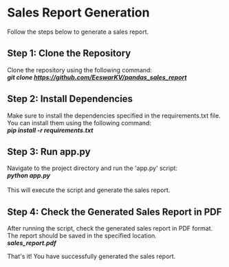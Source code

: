 # Sales Report Generation

Follow the steps below to generate a sales report.

## Step 1: Clone the Repository

Clone the repository using the following command:
<br><em><strong>git clone https://github.com/EeswarKV/pandas_sales_report</em></strong>

## Step 2: Install Dependencies

Make sure to install the dependencies specified in the requirements.txt file. You can install them using the following command:
<br><em><strong>pip install -r requirements.txt</em></strong>

## Step 3: Run app.py

Navigate to the project directory and run the 'app.py' script:
<br><em><strong>python app.py</em></strong>
<br><br>This will execute the script and generate the sales report.

## Step 4: Check the Generated Sales Report in PDF

After running the script, check the generated sales report in PDF format. The report should be saved in the specified location.
<br><em><strong>sales_report.pdf</em></strong>


That's it! You have successfully generated the sales report.
